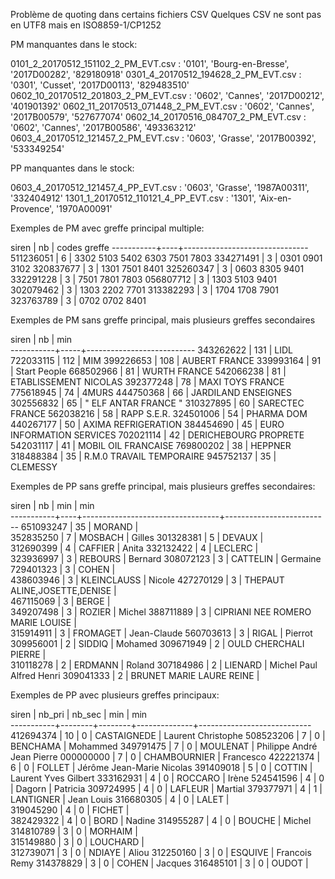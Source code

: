 Problème de quoting dans certains fichiers CSV
Quelques CSV ne sont pas en UTF8 mais en ISO8859-1/CP1252


PM manquantes dans le stock:

0101_2_20170512_151102_2_PM_EVT.csv : '0101', 'Bourg-en-Bresse', '2017D00282', '829180918'
0301_4_20170512_194628_2_PM_EVT.csv : '0301', 'Cusset', '2017D00113', '829483510'
0602_10_20170512_201803_2_PM_EVT.csv : '0602', 'Cannes', '2017D00212', '401901392'
0602_11_20170513_071448_2_PM_EVT.csv : '0602', 'Cannes', '2017B00579', '527677074'
0602_14_20170516_084707_2_PM_EVT.csv : '0602', 'Cannes', '2017B00586', '493363212'
0603_4_20170512_121457_2_PM_EVT.csv : '0603', 'Grasse', '2017B00392', '533349254'


PP manquantes dans le stock:

0603_4_20170512_121457_4_PP_EVT.csv : '0603', 'Grasse', '1987A00311', '332404912'
1301_1_20170512_110121_4_PP_EVT.csv : '1301', 'Aix-en-Provence', '1970A00091'

Exemples de PM avec greffe principal multiple:

   siren   | nb |          codes greffe
-----------+----+-------------------------------
 511236051 |  6 | 3302 5103 5402 6303 7501 7803
 334271491 |  3 | 0301 0901 3102
 320837677 |  3 | 1301 7501 8401
 325260347 |  3 | 0603 8305 9401
 332291228 |  3 | 7501 7801 7803
 056807712 |  3 | 1303 5103 9401
 302079462 |  3 | 1303 2202 7701
 313382293 |  3 | 1704 1708 7901
 323763789 |  3 | 0702 0702 8401


Exemples de PM sans greffe principal, mais plusieurs greffes secondaires

   siren   | nb  |            min            
-----------+-----+---------------------------
 343262622 | 131 | LIDL
 722033115 | 112 | MIM
 399226653 | 108 | AUBERT FRANCE
 339993164 |  91 | Start People
 668502966 |  81 | WURTH FRANCE
 542066238 |  81 | ETABLISSEMENT NICOLAS
 392377248 |  78 | MAXI TOYS FRANCE
 775618945 |  74 | 4MURS
 444750368 |  66 | JARDILAND ENSEIGNES
 302556832 |  65 | " ELF ANTAR FRANCE "
 310327895 |  60 | SARECTEC FRANCE
 562038216 |  58 | RAPP S.E.R.
 324501006 |  54 | PHARMA DOM
 440267177 |  50 | AXIMA REFRIGERATION
 384454690 |  45 | EURO INFORMATION SERVICES
 702021114 |  42 | DERICHEBOURG PROPRETE
 542031117 |  41 | MOBIL OIL FRANCAISE
 769800202 |  38 | HEPPNER
 318488384 |  35 | R.M.0 TRAVAIL TEMPORAIRE
 945752137 |  35 | CLEMESSY


Exemples de PP sans greffe principal, mais plusieurs greffes secondaires:

   siren   | nb |               min                |           min            
-----------+----+----------------------------------+--------------------------
 651093247 | 35 | MORAND                           |  
 352835250 |  7 | MOSBACH                          | Gilles
 301328381 |  5 | DEVAUX                           |  
 312690399 |  4 | CAFFIER                          | Anita
 332132422 |  4 | LECLERC                          |  
 323936997 |  3 | REBOURS                          | Bernard
 308072123 |  3 | CATTELIN                         | Germaine
 729401323 |  3 | COHEN                            |  
 438603946 |  3 | KLEINCLAUSS                      | Nicole
 427270129 |  3 | THEPAUT ALINE,JOSETTE,DENISE     |  
 467115069 |  3 | BERGE                            |  
 349207498 |  3 | ROZIER                           | Michel
 388711889 |  3 | CIPRIANI NEE ROMERO MARIE LOUISE |  
 315914911 |  3 | FROMAGET                         | Jean-Claude
 560703613 |  3 | RIGAL                            | Pierrot
 309956001 |  2 | SIDDIQ                           | Mohamed
 309671949 |  2 | OULD CHERCHALI PIERRE            |  
 310118278 |  2 | ERDMANN                          | Roland
 307184986 |  2 | LIENARD                          | Michel Paul Alfred Henri
 309041333 |  2 | BRUNET MARIE LAURE REINE         |  

Exemples de PP avec plusieurs greffes principaux:

   siren   | nb_pri | nb_sec |     min      |            min             
-----------+--------+--------+--------------+----------------------------
 412694374 |     10 |      0 | CASTAIGNEDE  | Laurent Christophe
 508523206 |      7 |      0 | BENCHAMA     | Mohammed
 349791475 |      7 |      0 | MOULENAT     | Philippe André Jean Pierre
 000000000 |      7 |      0 | CHAMBOURNIER | Francesco
 422221374 |      6 |      0 | FOLLET       | Jérôme Jean-Marie Nicolas
 391409018 |      5 |      0 | COTTIN       | Laurent Yves Gilbert
 333162931 |      4 |      0 | ROCCARO      | Irène
 524541596 |      4 |      0 | Dagorn       | Patricia
 309724995 |      4 |      0 | LAFLEUR      | Martial
 379377971 |      4 |      1 | LANTIGNER    | Jean Louis
 316680305 |      4 |      0 | LALET        |  
 319045290 |      4 |      0 | FICHET       |  
 382429322 |      4 |      0 | BORD         | Nadine
 314955287 |      4 |      0 | BOUCHE       | Michel
 314810789 |      3 |      0 | MORHAIM      |  
 315149880 |      3 |      0 | LOUCHARD     |  
 312739071 |      3 |      0 | NDIAYE       | Aliou
 312250160 |      3 |      0 | ESQUIVE      | Francois Remy
 314378829 |      3 |      0 | COHEN        | Jacques
 316485101 |      3 |      0 | OUDOT        |  
